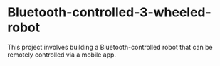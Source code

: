 # Bluetooth-controlled-3-wheeled-robot
This project involves building a Bluetooth-controlled robot that can be remotely controlled via a mobile app. 
